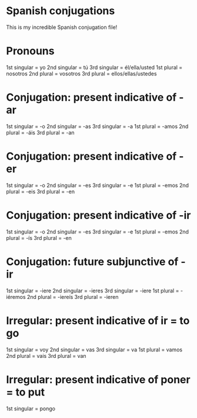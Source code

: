 # Spanish conjugations

This is my incredible Spanish conjugation file!

# Pronouns
1st singular = yo
2nd singular = tú
3rd singular = él/ella/usted
1st plural = nosotros
2nd plural = vosotros
3rd plural = ellos/ellas/ustedes

# Conjugation: present indicative of -ar
1st singular = -o
2nd singular = -as
3rd singular = -a
1st plural = -amos
2nd plural = -áis
3rd plural = -an

# Conjugation: present indicative of -er
1st singular = -o
2nd singular = -es
3rd singular = -e
1st plural = -emos
2nd plural = -eis
3rd plural = -en

# Conjugation: present indicative of -ir
1st singular = -o
2nd singular = -es
3rd singular = -e
1st plural = -emos
2nd plural = -ís
3rd plural = -en

# Conjugation: future subjunctive of -ir
1st singular = -iere
2nd singular = -ieres
3rd singular = -iere
1st plural = -iéremos
2nd plural = -iereís
3rd plural = -ieren

# Irregular: present indicative of ir = to go
1st singular = voy
2nd singular = vas
3rd singular = va
1st plural = vamos
2nd plural = vais
3rd plural = van

# Irregular: present indicative of poner = to put
1st singular = pongo
